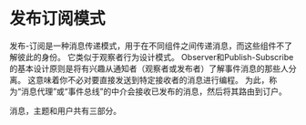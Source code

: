 # 发布订阅模式
发布-订阅是一种消息传递模式，用于在不同组件之间传递消息，而这些组件不了解彼此的身份。
它类似于观察者行为设计模式。 Observer和Publish-Subscribe的基本设计原则是将有兴趣从通知者（观察者或发布者）了解事件消息的那些人分离。 这意味着你不必对要直接发送到特定接收者的消息进行编程。
为此，称为“消息代理”或“事件总线”的中介会接收已发布的消息，然后将其路由到订户。

消息，主题和用户共有三部分。

```go
```
